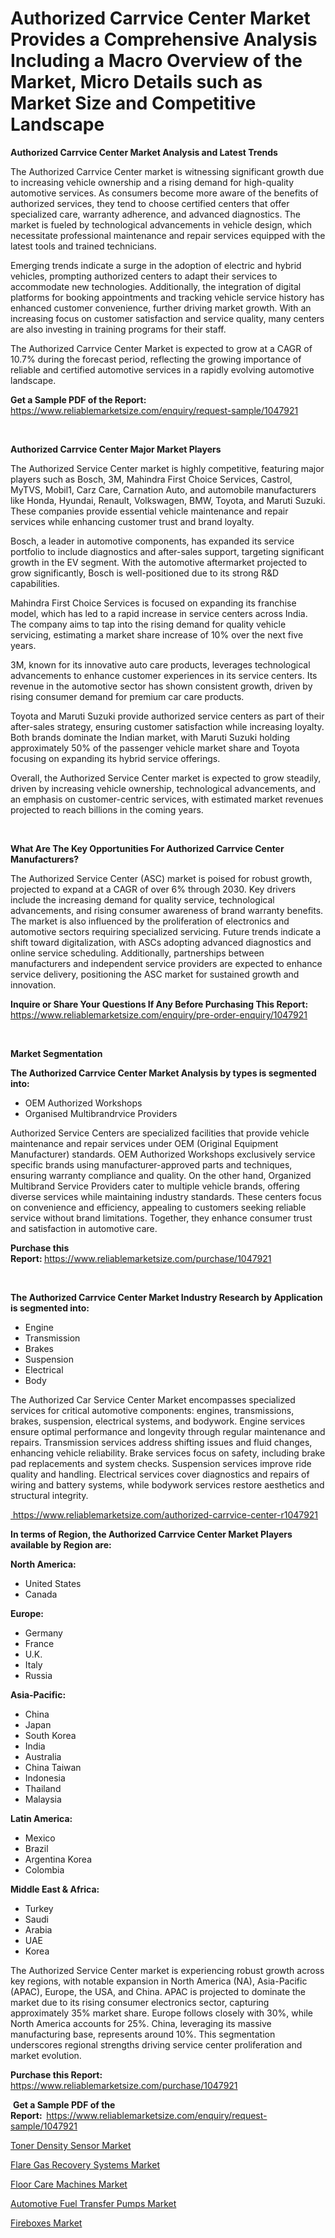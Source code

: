 <p><h1>Authorized Carrvice Center Market Provides a Comprehensive Analysis Including a Macro Overview of the Market, Micro Details such as Market Size and Competitive Landscape</h1></p><p><strong>Authorized Carrvice Center Market Analysis and Latest Trends</strong></p>
<p><p>The Authorized Carrvice Center market is witnessing significant growth due to increasing vehicle ownership and a rising demand for high-quality automotive services. As consumers become more aware of the benefits of authorized services, they tend to choose certified centers that offer specialized care, warranty adherence, and advanced diagnostics. The market is fueled by technological advancements in vehicle design, which necessitate professional maintenance and repair services equipped with the latest tools and trained technicians.</p><p>Emerging trends indicate a surge in the adoption of electric and hybrid vehicles, prompting authorized centers to adapt their services to accommodate new technologies. Additionally, the integration of digital platforms for booking appointments and tracking vehicle service history has enhanced customer convenience, further driving market growth. With an increasing focus on customer satisfaction and service quality, many centers are also investing in training programs for their staff.</p><p>The Authorized Carrvice Center Market is expected to grow at a CAGR of 10.7% during the forecast period, reflecting the growing importance of reliable and certified automotive services in a rapidly evolving automotive landscape.</p></p>
<p><strong>Get a Sample PDF of the Report:&nbsp;</strong> <a href="https://www.reliablemarketsize.com/enquiry/request-sample/1047921?utm_campaign=1693&utm_medium=2&utm_source=Github&utm_content=ia&utm_term=19102024&utm_id=authorized-carrvice-center">https://www.reliablemarketsize.com/enquiry/request-sample/1047921</a></p>
<p>&nbsp;</p>
<p><strong>Authorized Carrvice Center Major Market Players</strong></p>
<p><p>The Authorized Service Center market is highly competitive, featuring major players such as Bosch, 3M, Mahindra First Choice Services, Castrol, MyTVS, Mobil1, Carz Care, Carnation Auto, and automobile manufacturers like Honda, Hyundai, Renault, Volkswagen, BMW, Toyota, and Maruti Suzuki. These companies provide essential vehicle maintenance and repair services while enhancing customer trust and brand loyalty.</p><p>Bosch, a leader in automotive components, has expanded its service portfolio to include diagnostics and after-sales support, targeting significant growth in the EV segment. With the automotive aftermarket projected to grow significantly, Bosch is well-positioned due to its strong R&D capabilities.</p><p>Mahindra First Choice Services is focused on expanding its franchise model, which has led to a rapid increase in service centers across India. The company aims to tap into the rising demand for quality vehicle servicing, estimating a market share increase of 10% over the next five years.</p><p>3M, known for its innovative auto care products, leverages technological advancements to enhance customer experiences in its service centers. Its revenue in the automotive sector has shown consistent growth, driven by rising consumer demand for premium car care products.</p><p>Toyota and Maruti Suzuki provide authorized service centers as part of their after-sales strategy, ensuring customer satisfaction while increasing loyalty. Both brands dominate the Indian market, with Maruti Suzuki holding approximately 50% of the passenger vehicle market share and Toyota focusing on expanding its hybrid service offerings.</p><p>Overall, the Authorized Service Center market is expected to grow steadily, driven by increasing vehicle ownership, technological advancements, and an emphasis on customer-centric services, with estimated market revenues projected to reach billions in the coming years.</p></p>
<p>&nbsp;</p>
<p><strong>What Are The Key Opportunities For Authorized Carrvice Center Manufacturers?</strong></p>
<p><p>The Authorized Service Center (ASC) market is poised for robust growth, projected to expand at a CAGR of over 6% through 2030. Key drivers include the increasing demand for quality service, technological advancements, and rising consumer awareness of brand warranty benefits. The market is also influenced by the proliferation of electronics and automotive sectors requiring specialized servicing. Future trends indicate a shift toward digitalization, with ASCs adopting advanced diagnostics and online service scheduling. Additionally, partnerships between manufacturers and independent service providers are expected to enhance service delivery, positioning the ASC market for sustained growth and innovation.</p></p>
<p><strong>Inquire or Share Your Questions If Any Before Purchasing This Report:</strong> <a href="https://www.reliablemarketsize.com/enquiry/pre-order-enquiry/1047921?utm_campaign=1693&utm_medium=2&utm_source=Github&utm_content=ia&utm_term=19102024&utm_id=authorized-carrvice-center">https://www.reliablemarketsize.com/enquiry/pre-order-enquiry/1047921</a></p>
<p>&nbsp;</p>
<p><strong>Market Segmentation</strong></p>
<p><strong>The Authorized Carrvice Center Market Analysis by types is segmented into:</strong></p>
<p><ul><li>OEM Authorized Workshops</li><li>Organised Multibrandrvice Providers</li></ul></p>
<p><p>Authorized Service Centers are specialized facilities that provide vehicle maintenance and repair services under OEM (Original Equipment Manufacturer) standards. OEM Authorized Workshops exclusively service specific brands using manufacturer-approved parts and techniques, ensuring warranty compliance and quality. On the other hand, Organized Multibrand Service Providers cater to multiple vehicle brands, offering diverse services while maintaining industry standards. These centers focus on convenience and efficiency, appealing to customers seeking reliable service without brand limitations. Together, they enhance consumer trust and satisfaction in automotive care.</p></p>
<p><strong>Purchase this Report:&nbsp;</strong><a href="https://www.reliablemarketsize.com/purchase/1047921?utm_campaign=1693&utm_medium=2&utm_source=Github&utm_content=ia&utm_term=19102024&utm_id=authorized-carrvice-center">https://www.reliablemarketsize.com/purchase/1047921</a></p>
<p>&nbsp;</p>
<p><strong>The Authorized Carrvice Center Market Industry Research by Application is segmented into:</strong></p>
<p><ul><li>Engine</li><li>Transmission</li><li>Brakes</li><li>Suspension</li><li>Electrical</li><li>Body</li></ul></p>
<p><p>The Authorized Car Service Center Market encompasses specialized services for critical automotive components: engines, transmissions, brakes, suspension, electrical systems, and bodywork. Engine services ensure optimal performance and longevity through regular maintenance and repairs. Transmission services address shifting issues and fluid changes, enhancing vehicle reliability. Brake services focus on safety, including brake pad replacements and system checks. Suspension services improve ride quality and handling. Electrical services cover diagnostics and repairs of wiring and battery systems, while bodywork services restore aesthetics and structural integrity.</p></p>
<p><a href="https://www.reliablemarketsize.com/authorized-carrvice-center-r1047921?utm_campaign=1693&utm_medium=2&utm_source=Github&utm_content=ia&utm_term=19102024&utm_id=authorized-carrvice-center">&nbsp;https://www.reliablemarketsize.com/authorized-carrvice-center-r1047921</a></p>
<p><strong>In terms of Region, the Authorized Carrvice Center Market Players available by Region are:</strong></p>
<p>
    <p> <strong> North America: </strong>
        <ul>
            <li>United States</li>
            <li>Canada</li>
        </ul>
        </p> 
    <p> <strong> Europe: </strong>
        <ul>
            <li>Germany</li>
            <li>France</li>
            <li>U.K.</li>
            <li>Italy</li>
            <li>Russia</li>
        </ul>
        </p> 
    <p> <strong> Asia-Pacific: </strong>
        <ul>
            <li>China</li>
            <li>Japan</li>
            <li>South Korea</li>
            <li>India</li>
            <li>Australia</li>
            <li>China Taiwan</li>
            <li>Indonesia</li>
            <li>Thailand</li>
            <li>Malaysia</li>
        </ul>
        </p> 
    <p> <strong> Latin America: </strong>
        <ul>
            <li>Mexico</li>
            <li>Brazil</li>
            <li>Argentina Korea</li>
            <li>Colombia</li>
        </ul>
        </p> 
    <p> <strong> Middle East & Africa: </strong>
        <ul>
            <li>Turkey</li>
            <li>Saudi</li>
            <li>Arabia</li>
            <li>UAE</li>
            <li>Korea</li>
        </ul>
    </p>
    </p>
<p><p>The Authorized Service Center market is experiencing robust growth across key regions, with notable expansion in North America (NA), Asia-Pacific (APAC), Europe, the USA, and China. APAC is projected to dominate the market due to its rising consumer electronics sector, capturing approximately 35% market share. Europe follows closely with 30%, while North America accounts for 25%. China, leveraging its massive manufacturing base, represents around 10%. This segmentation underscores regional strengths driving service center proliferation and market evolution.</p></p>
<p><strong>Purchase this Report: </strong><a href="https://www.reliablemarketsize.com/purchase/1047921?utm_campaign=1693&utm_medium=2&utm_source=Github&utm_content=ia&utm_term=19102024&utm_id=authorized-carrvice-center">https://www.reliablemarketsize.com/purchase/1047921</a></p>
<p>&nbsp;<strong>Get a Sample PDF of the Report:&nbsp;&nbsp;</strong><a href="https://www.reliablemarketsize.com/enquiry/request-sample/1047921?utm_campaign=1693&utm_medium=2&utm_source=Github&utm_content=ia&utm_term=19102024&utm_id=authorized-carrvice-center">https://www.reliablemarketsize.com/enquiry/request-sample/1047921</a></p>
<p><strong></strong></p>
<p><p><a href="https://issuu.com/reportprime-2/docs/toner-density-sensor-market-size-20_455ab06b16c83d?utm_campaign=1693&utm_medium=2&utm_source=Github&utm_content=ia&utm_term=19102024&utm_id=authorized-carrvice-center">Toner Density Sensor Market</a></p><p><a href="https://www.linkedin.com/pulse/disruption-innovation-flare-gas-recovery-systems-industry-trsgf?utm_campaign=1693&utm_medium=2&utm_source=Github&utm_content=ia&utm_term=19102024&utm_id=authorized-carrvice-center">Flare Gas Recovery Systems Market</a></p><p><a href="https://www.linkedin.com/pulse/floor-care-machines-market-global-share-ranking-overall-whwjf?utm_campaign=1693&utm_medium=2&utm_source=Github&utm_content=ia&utm_term=19102024&utm_id=authorized-carrvice-center">Floor Care Machines Market</a></p><p><a href="https://github.com/santosh758595/Market-Research-Report-List-6/blob/main/automotive-fuel-transfer-pumps-market.md?utm_campaign=1693&utm_medium=2&utm_source=Github&utm_content=ia&utm_term=19102024&utm_id=authorized-carrvice-center">Automotive Fuel Transfer Pumps Market</a></p><p><a href="https://www.linkedin.com/pulse/strategic-market-insights-navigating-global-fireboxes-landscape-4qazf?utm_campaign=1693&utm_medium=2&utm_source=Github&utm_content=ia&utm_term=19102024&utm_id=authorized-carrvice-center">Fireboxes Market</a></p></p>
